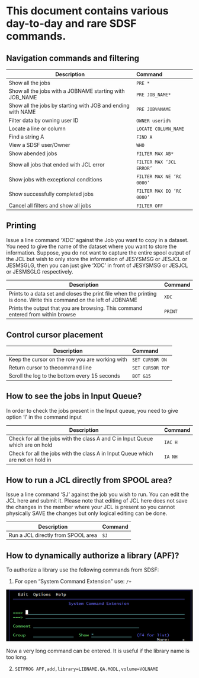# This document contains various day-to-day and rare SDSF commands.

## Navigation commands and filtering 

| Description |Command| 
|---------|:------------|
| Show all the jobs |``` PRE * ```|
| Show all the jobs with a JOBNAME starting with JOB_NAME   |``` PRE JOB_NAME* ``` |
| Show all the jobs by starting with JOB and ending with NAME   |```PRE JOB%%NAME```  |
| Filter data by owning user ID | `OWNER userid%`|
| Locate a line or column |```LOCATE COLUMN_NAME```  |
| Find a string A |```FIND A```  |
| View a SDSF user/Owner |```WHO``` |
| Show abended jobs |```FILTER MAX AB*```  |
| Show all jobs that ended with JCL error |```FILTER MAX ‘JCL ERROR’```  |
| Show jobs with exceptional conditions |```FILTER MAX NE ‘RC 0000’```  |
| Show successfully completed jobs |```FILTER MAX EQ ‘RC 0000’```  |
| Cancel all filters and show all jobs |```FILTER OFF```  |

## Printing 
Issue a line command ‘XDC‘ against the Job you want to copy in a dataset. You need to give the name of the dataset where you want to store the information.
Suppose, you do not want to capture the entire spool output of the JCL but wish to only store the information of JESYSMSG or JESJCL or JESMSGLG, then you can just give ‘XDC’ in front of JESYSMSG or JESJCL or JESMSGLG respectively.

| Description |Command| 
|---------|:------------|
| Prints to a data set and closes the print file when the printing is done. Write this command on the left of JOBNAME | ```XDC``` |
| Prints the output that you are browsing. This command entered from within browse | ```PRINT``` |

## Control cursor placement 

| Description |Command| 
|---------|:------------|
| Keep the cursor on the row you are working with | ```SET CURSOR ON``` |
| Return cursor to thecommand line | ```SET CURSOR TOP``` |
| Scroll the log to the bottom every 15 seconds | ```BOT &15``` |

## How to see the jobs in Input Queue?
In order to check the jobs present in the Input queue, you need to give option ‘I’ in the command input

| Description |Command| 
|---------|:------------|
| Check for all the jobs with the class A and C in Input Queue which are on hold | ```IAC H``` |
| Check for all the jobs with the class A in Input Queue which are not on hold in   |```IA NH```  |

## How to run a JCL directly from SPOOL area?
Issue a line command ‘SJ‘ against the job you wish to run. You can edit the JCL here and submit it.
Please note that editing of JCL here does not save the changes in the member where your JCL is present so you cannot physically SAVE the changes but only logical editing can be done.

| Description |Command| 
|---------|:------------|
| Run a JCL directly from SPOOL area | ```SJ``` |

## How to dynamically authorize a library (APF)?
To authorize a library use the following commands from SDSF:

1. For open “System Command Extension” use:   `/+` 

<img src="./images/sdsf-command-extension.png">

Now a very long command can be entered. It is useful if the library name is too long.

2. `SETPROG APF,add,library=LIBNAME.QA.MODL,volume=VOLNAME`